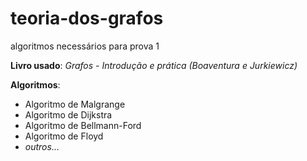 # teoria-dos-grafos
algoritmos necessários para prova 1

**Livro usado**: _Grafos - Introdução e prática (Boaventura e Jurkiewicz)_

**Algoritmos**:
- Algoritmo de Malgrange
- Algoritmo de Dijkstra
- Algoritmo de Bellmann-Ford
- Algoritmo de Floyd
- _outros..._


